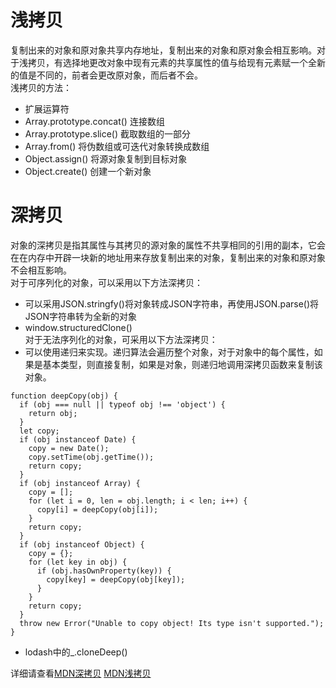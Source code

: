 # 浅拷贝
复制出来的对象和原对象共享内存地址，复制出来的对象和原对象会相互影响。对于浅拷贝，有选择地更改对象中现有元素的共享属性的值与给现有元素赋一个全新的值是不同的，前者会更改原对象，而后者不会。  
浅拷贝的方法：
* 扩展运算符  
* Array.prototype.concat() 连接数组  
* Array.prototype.slice() 截取数组的一部分  
* Array.from() 将伪数组或可迭代对象转换成数组  
* Object.assign() 将源对象复制到目标对象  
* Object.create() 创建一个新对象  
# 深拷贝
对象的深拷贝是指其属性与其拷贝的源对象的属性不共享相同的引用的副本，它会在在内存中开辟一块新的地址用来存放复制出来的对象，复制出来的对象和原对象不会相互影响。  
对于可序列化的对象，可以采用以下方法深拷贝：  
* 可以采用JSON.stringfy()将对象转成JSON字符串，再使用JSON.parse()将JSON字符串转为全新的对象  
* window.structuredClone()  
对于无法序列化的对象，可采用以下方法深拷贝：  
* 可以使用递归来实现。递归算法会遍历整个对象，对于对象中的每个属性，如果是基本类型，则直接复制，如果是对象，则递归地调用深拷贝函数来复制该对象。
```
function deepCopy(obj) {
  if (obj === null || typeof obj !== 'object') {
    return obj;
  }
  let copy;
  if (obj instanceof Date) {
    copy = new Date();
    copy.setTime(obj.getTime());
    return copy;
  }
  if (obj instanceof Array) {
    copy = [];
    for (let i = 0, len = obj.length; i < len; i++) {
      copy[i] = deepCopy(obj[i]);
    }
    return copy;
  }
  if (obj instanceof Object) {
    copy = {};
    for (let key in obj) {
      if (obj.hasOwnProperty(key)) {
        copy[key] = deepCopy(obj[key]);
      }
    }
    return copy;
  }
  throw new Error("Unable to copy object! Its type isn't supported.");
}
```
* lodash中的_.cloneDeep()  

详细请查看[MDN深拷贝](https://developer.mozilla.org/zh-CN/docs/Glossary/Deep_copy)
[MDN浅拷贝](https://developer.mozilla.org/zh-CN/docs/Glossary/Shallow_copy)
